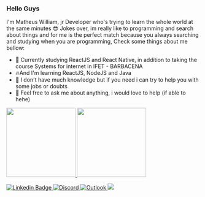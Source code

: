 ### Hello Guys

   I'm Matheus William, jr Developer who's trying to learn the whole world at the same minutes :sunglasses: 
   Jokes over, im really like to programming and search about things and for me is the perfect match because you always searching and studying when you are programming,
   Check some things about me bellow:

- 🔭 Currently studying ReactJS and React Native, in addition to taking the course Systems for internet in IFET - BARBACENA
- :fire:And I'm learning ReactJS, NodeJS and Java
- 🤔 I don't have much knowledge but if you need i can try to help you with some jobs or doubts
- 💬 Feel free to ask me about anything, i would love to help (if able to hehe)

<div>
  <a href="https://github.com/matheuswr89">
  <img height="180em" src="https://github-readme-stats-eight-theta.vercel.app/api?username=matheuswr89&show_icons=true&theme=dracula&include_all_commits=true&count_private=true"/>
  <img height="180em" src="https://github-readme-stats-eight-theta.vercel.app/api/top-langs/?username=matheuswr89&layout=compact&langs_count=8&theme=dracula"/>
<div>

![Linkedin Badge](https://img.shields.io/badge/-LinkedIn-blue?style=flat-square&logo=Linkedin&logoColor=white&link=https://www.linkedin.com/in/meanmatheus/)
![Discord](https://img.shields.io/badge/%3CServer%3E-%237289DA.svg?style=for-the-badge&logo=discord&logoColor=white&link=discord:whoami#3966)
![Outlook](https://img.shields.io/badge/Microsoft_Outlook-0078D4?style=for-the-badge&logo=microsoft-outlook&logoColor=white&link=mailto:matheuswr89@outlook.com?BCC=Ol%C3%A1)
![](https://komarev.com/ghpvc/?username=matheuswr89)

